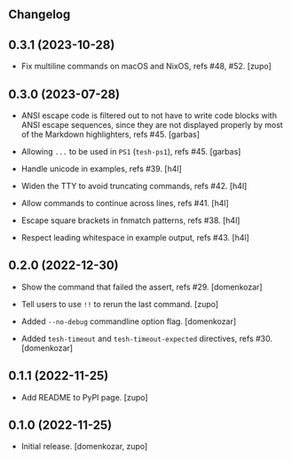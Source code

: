## Changelog

0.3.1 (2023-10-28)
------------------

* Fix multiline commands on macOS and NixOS, refs #48, #52.
  [zupo]


0.3.0 (2023-07-28)
------------------

* ANSI escape code is filtered out to not have to write code blocks with ANSI
  escape sequences, since they are not displayed properly by most of the
  Markdown highlighters, refs #45.
  [garbas]

* Allowing `...` to be used in `PS1` (`tesh-ps1`), refs #45.
  [garbas]

* Handle unicode in examples, refs #39.
  [h4l]

* Widen the TTY to avoid truncating commands, refs #42.
  [h4l]

* Allow commands to continue across lines, refs #41.
  [h4l]

* Escape square brackets in fnmatch patterns, refs #38.
  [h4l]

* Respect leading whitespace in example output, refs #43.
  [h4l]


0.2.0 (2022-12-30)
------------------

* Show the command that failed the assert, refs #29.
  [domenkozar]

* Tell users to use `!!` to rerun the last command.
  [zupo]

* Added `--no-debug` commandline option flag.
  [domenkozar]

* Added `tesh-timeout` and `tesh-timeout-expected` directives, refs #30.
  [domenkozar]


0.1.1 (2022-11-25)
------------------

* Add README to PyPI page.
  [zupo]


0.1.0 (2022-11-25)
------------------

* Initial release.
  [domenkozar, zupo]
